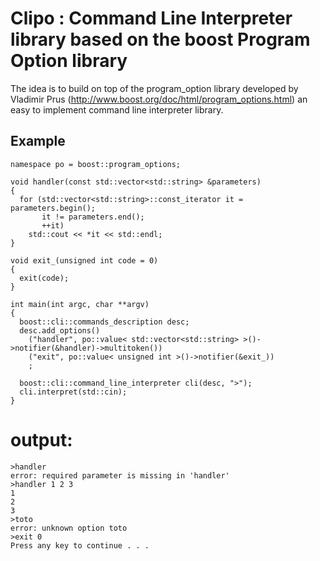 # Clipo : Command Line Interpreter library based on the boost Program Option library

The idea is to build on top of the program_option library developed by Vladimir Prus (http://www.boost.org/doc/html/program_options.html) an easy to implement command line interpreter library.

## Example
```
namespace po = boost::program_options;

void handler(const std::vector<std::string> &parameters)
{
  for (std::vector<std::string>::const_iterator it = parameters.begin();
       it != parameters.end();
       ++it)
    std::cout << *it << std::endl;
}

void exit_(unsigned int code = 0)
{
  exit(code);
}

int main(int argc, char **argv)
{
  boost::cli::commands_description desc;
  desc.add_options()
    ("handler", po::value< std::vector<std::string> >()->notifier(&handler)->multitoken())
    ("exit", po::value< unsigned int >()->notifier(&exit_))
    ;

  boost::cli::command_line_interpreter cli(desc, ">");
  cli.interpret(std::cin);
}
```
# output:
```
>handler
error: required parameter is missing in 'handler'
>handler 1 2 3
1
2
3
>toto
error: unknown option toto
>exit 0
Press any key to continue . . .
```
